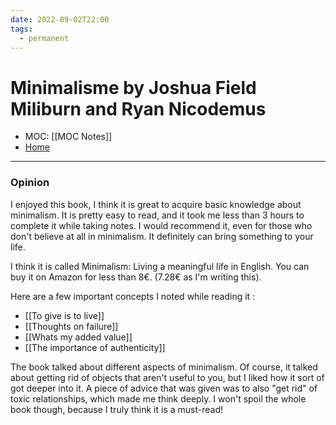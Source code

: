 ```yaml
---
date: 2022-09-02T22:00
tags:
  - permanent
---
```

# Minimalisme by Joshua Field Miliburn and Ryan Nicodemus
- MOC: [[MOC Notes]]
- [Home](https://misudashi.ga/)
----------
### Opinion
I enjoyed this book, I think it is great to acquire basic knowledge about minimalism. It is pretty easy to read, and it took me less than 3 hours to complete it while taking notes. I would recommend it, even for those who don't believe at all in minimalism. It definitely can bring something to your life.

I think it is called Minimalism: Living a meaningful life in English. You can buy it on Amazon for less than 8€. (7.28€ as I'm writing this).

Here are a few important concepts I noted while reading it :
- [[To give is to live]]
- [[Thoughts on failure]]
- [[Whats my added value]]
- [[The importance of authenticity]]

The book talked about different aspects of minimalism. Of course, it talked about getting rid of objects that aren't useful to you, but I liked how it sort of got deeper into it. A piece of advice that was given was to also "get rid" of toxic relationships, which made me think deeply. I won't spoil the whole book though, because I truly think it is a must-read! 